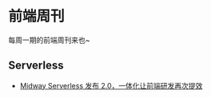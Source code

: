 # 前端周刊
每周一期的前端周刊来也~


##  Serverless

* [Midway Serverless 发布 2.0，一体化让前端研发再次提效](https://zhuanlan.zhihu.com/p/355768659)
